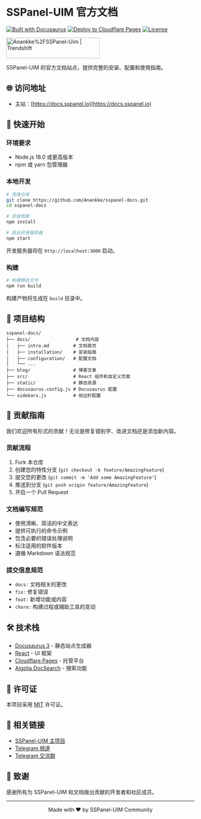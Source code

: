 # SSPanel-UIM 官方文档

[![Built with Docusaurus](https://img.shields.io/badge/Built%20with-Docusaurus-green?style=flat-square&logo=docusaurus)](https://docusaurus.io/)
[![Deploy to Cloudflare Pages](https://img.shields.io/badge/Deploy%20to-Cloudflare%20Pages-orange?style=flat-square&logo=cloudflare)](https://pages.cloudflare.com/)
[![License](https://img.shields.io/github/license/Anankke/sspanel-docs?style=flat-square)](LICENSE)

<a href="https://trendshift.io/repositories/1832" target="_blank"><img src="https://trendshift.io/api/badge/repositories/1832" alt="Anankke%2FSSPanel-Uim | Trendshift" style="width: 250px; height: 55px;" width="250" height="55"/></a>

SSPanel-UIM 的官方文档站点，提供完整的安装、配置和使用指南。

## 🌐 访问地址

- 主站：[https://docs.sspanel.io](https://docs.sspanel.io)

## 🚀 快速开始

### 环境要求

- Node.js 18.0 或更高版本
- npm 或 yarn 包管理器

### 本地开发

```bash
# 克隆仓库
git clone https://github.com/Anankke/sspanel-docs.git
cd sspanel-docs

# 安装依赖
npm install

# 启动开发服务器
npm start
```

开发服务器将在 `http://localhost:3000` 启动。

### 构建

```bash
# 构建静态文件
npm run build
```

构建产物将生成在 `build` 目录中。

## 📁 项目结构

```
sspanel-docs/
├── docs/                 # 文档内容
│   ├── intro.md         # 文档首页
│   ├── installation/    # 安装指南
│   ├── configuration/   # 配置文档
│   └── ...
├── blog/                # 博客文章
├── src/                 # React 组件和自定义页面
├── static/              # 静态资源
├── docusaurus.config.js # Docusaurus 配置
└── sidebars.js          # 侧边栏配置
```

## 🤝 贡献指南

我们欢迎所有形式的贡献！无论是修复错别字、改进文档还是添加新内容。

### 贡献流程

1. Fork 本仓库
2. 创建您的特性分支 (`git checkout -b feature/AmazingFeature`)
3. 提交您的更改 (`git commit -m 'Add some AmazingFeature'`)
4. 推送到分支 (`git push origin feature/AmazingFeature`)
5. 开启一个 Pull Request

### 文档编写规范

- 使用清晰、简洁的中文表达
- 提供可执行的命令示例
- 包含必要的错误处理说明
- 标注适用的软件版本
- 遵循 Markdown 语法规范

### 提交信息规范

- `docs:` 文档相关的更改
- `fix:` 修复错误
- `feat:` 新增功能或内容
- `chore:` 构建过程或辅助工具的变动

## 🛠️ 技术栈

- [Docusaurus 3](https://docusaurus.io/) - 静态站点生成器
- [React](https://reactjs.org/) - UI 框架
- [Cloudflare Pages](https://pages.cloudflare.com/) - 托管平台
- [Algolia DocSearch](https://docsearch.algolia.com/) - 搜索功能

## 📝 许可证

本项目采用 [MIT](LICENSE) 许可证。

## 🔗 相关链接

- [SSPanel-UIM 主项目](https://github.com/Anankke/SSPanel-UIM)
- [Telegram 频道](https://t.me/sspanel_Uim)
- [Telegram 交流群](https://t.me/SSUnion)

## 💖 致谢

感谢所有为 SSPanel-UIM 和文档做出贡献的开发者和社区成员。

---

<p align="center">
  Made with ❤️ by SSPanel-UIM Community
</p>